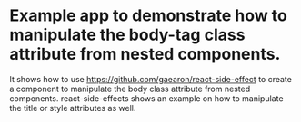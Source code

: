 # Example app to demonstrate how to manipulate the body-tag class attribute from nested components.

It shows how to use https://github.com/gaearon/react-side-effect to create a component to manipulate the body class attribute from nested components. react-side-effects shows an example on how to manipulate the title or style attributes as well.